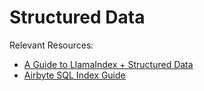 # Structured Data

Relevant Resources:
- [A Guide to LlamaIndex + Structured Data](/end_to_end_tutorials/structured_data/sql_guide.md)
- [Airbyte SQL Index Guide](/end_to_end_tutorials/structured_data/Airbyte_demo.ipynb)